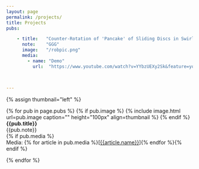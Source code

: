 ```yaml
---
layout: page
permalink: /projects/
title: Projects
pubs:

    - title:   "Counter-Rotation of 'Pancake' of Sliding Discs in Swirling Environment"
      note:    "GGG"
      image:   "/robpic.png"
      media:
        - name: "Demo"
          url:  "https://www.youtube.com/watch?v=YYbzUEXy2Sk&feature=youtu.be"
          
        

---
```




{% assign thumbnail="left" %}

{% for pub in page.pubs %}
{% if pub.image %}
{% include image.html url=pub.image caption="" height="100px" align=thumbnail %}
{% endif %}
**{{pub.title}}**<br />
{{pub.note}} <br />
{% if pub.media %}<br />Media: {% for article in pub.media %}[[{{article.name}}]({{article.url}})]{% endfor %}{% endif %}

{% endfor %}
